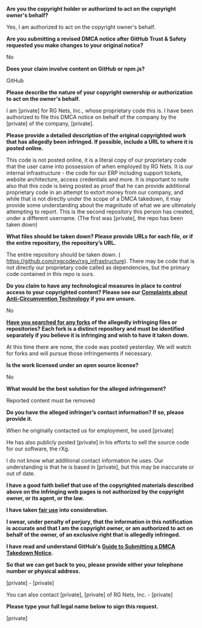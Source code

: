 **Are you the copyright holder or authorized to act on the copyright owner's behalf?**

Yes, I am authorized to act on the copyright owner's behalf.

**Are you submitting a revised DMCA notice after GitHub Trust & Safety requested you make changes to your original notice?**

No

**Does your claim involve content on GitHub or npm.js?**

GitHub

**Please describe the nature of your copyright ownership or authorization to act on the owner's behalf.**

I am [private] for RG Nets, Inc., whose proprietary code this is. I have been authorized to file this DMCA notice on behalf of the company by the [private] of the company, [private].

**Please provide a detailed description of the original copyrighted work that has allegedly been infringed. If possible, include a URL to where it is posted online.**

This code is not posted online, it is a literal copy of our proprietary code that the user came into possession of when employed by RG Nets. It is our internal infrastructure - the code for our ERP including support tickets, website architecture, access credentials and more. It is important to note also that this code is being posted as proof that he can provide additional proprietary code in an attempt to extort money from our company, and while that is not directly under the scope of a DMCA takedown, it may provide some understanding about the magnitude of what we are ultimately attempting to report. This is the second repository this person has created, under a different username. (The first was [private], the repo has been taken down)

**What files should be taken down? Please provide URLs for each file, or if the entire repository, the repository’s URL.**

The entire repository should be taken down. ( https://github.com/rxgcodev/rxg_infrastructure). There may be code that is not directly our proprietary code called as dependencies, but the primary code contained in this repo is ours.

**Do you claim to have any technological measures in place to control access to your copyrighted content? Please see our <a href="https://docs.github.com/articles/guide-to-submitting-a-dmca-takedown-notice#complaints-about-anti-circumvention-technology">Complaints about Anti-Circumvention Technology</a> if you are unsure.**

No

**<a href="https://docs.github.com/articles/dmca-takedown-policy#b-what-about-forks-or-whats-a-fork">Have you searched for any forks</a> of the allegedly infringing files or repositories? Each fork is a distinct repository and must be identified separately if you believe it is infringing and wish to have it taken down.**

At this time there are none, the code was posted yesterday. We will watch for forks and will pursue those infringements if necessary.

**Is the work licensed under an open source license?**

No

**What would be the best solution for the alleged infringement?**

Reported content must be removed

**Do you have the alleged infringer’s contact information? If so, please provide it.**

When he originally contacted us for employment, he used [private]

He has also publicly posted [private] in his efforts to sell the source code for our software, the rXg.

I do not know what additional contact information he uses. Our understanding is that he is based in [private], but this may be inaccurate or out of date.

**I have a good faith belief that use of the copyrighted materials described above on the infringing web pages is not authorized by the copyright owner, or its agent, or the law.**

**I have taken <a href="https://www.lumendatabase.org/topics/22">fair use</a> into consideration.**

**I swear, under penalty of perjury, that the information in this notification is accurate and that I am the copyright owner, or am authorized to act on behalf of the owner, of an exclusive right that is allegedly infringed.**

**I have read and understand GitHub's <a href="https://docs.github.com/articles/guide-to-submitting-a-dmca-takedown-notice/">Guide to Submitting a DMCA Takedown Notice</a>.**

**So that we can get back to you, please provide either your telephone number or physical address.**

[private] - [private]

You can also contact [private], [private] of RG Nets, Inc. - [private]

**Please type your full legal name below to sign this request.**

[private]
